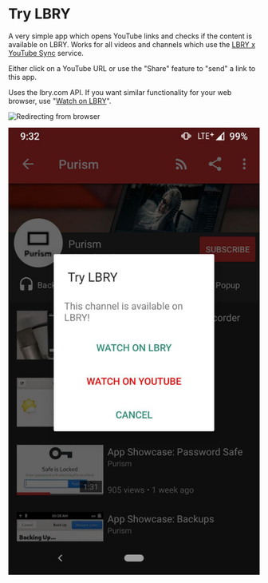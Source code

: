 # Try LBRY

A very simple app which opens YouTube links and checks if the content is available on LBRY. Works for all videos and channels which use the [LBRY x YouTube Sync](https://lbry.com/youtube) service.

Either click on a YouTube URL or use the "Share" feature to "send" a link to this app.

Uses the lbry.com API. If you want similar functionality for your web browser, use "[Watch on LBRY](https://github.com/LBRYFoundation/Watch-on-LBRY)".

![Redirecting from browser](fastlane/metadata/android/en-US/images/phoneScreenshots/01-youtube.jpg)

![Redirecting from NewPipe](fastlane/metadata/android/en-US/images/phoneScreenshots/02-newpipe.jpg)
